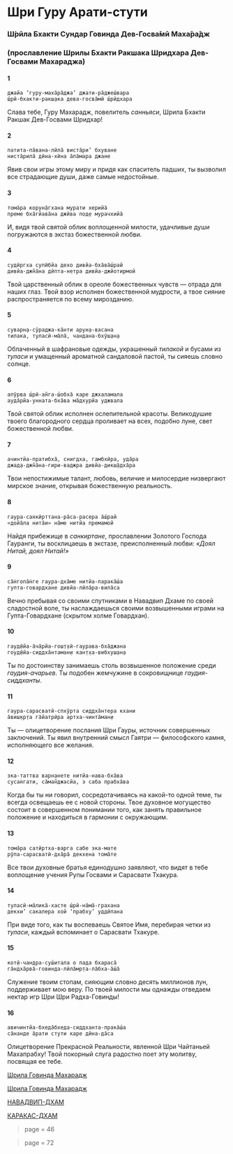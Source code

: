 # Шри Гуру Арати-стути

### Ш́рӣла Бхакти Сундар Говинда Дев-Госва̄мӣ Маха̄ра̄дж

### (прославление Шрилы Бхакти Ракшака Шридхара Дев-Госвами Махараджа)

#### 1

    джайа ‘гуру-маха̄ра̄джа’ джати-ра̄джеш́вара
    ш́рӣ-бхакти-ракш̣ака дева-госва̄мӣ ш́рӣдхара

Слава тебе, Гуру Махарадж, повелитель *санньяси*, Шрила Бхакти Ракшак Дев-Госвами Шридхар!

#### 2

    патита-па̄вана-лӣла̄ виста̄ри’ бхуване
    ниста̄рила̄ дӣна-хӣна а̄па̄мара джане

Явив свои игры этому миру и придя как спаситель падших, ты вызволил все страдающие души, даже самые недостойные.

#### 3

    тома̄ра корун̣а̄гхана мурати херийа̄
    преме бха̄гйава̄на джӣва под̣е мурачхийа̄

И, видя твой святой облик воплощенной милости, удачливые души погружаются в экстаз божественной любви.

#### 4

    судӣргха супӣбйа дехо дивйа-бха̄ва̄ш́рай
    дивйа-джн̃а̄на дӣпта-нетра дивйа-джйотирмой

Твой царственный облик в ореоле божественных чувств — отрада для наших глаз. Твой взор исполнен божественной мудрости, а твое сияние распространяется по всему мирозданию.

#### 5

    суварн̣а-сӯраджа-ка̄нти арун̣а-васана
    тилака, туласӣ-ма̄ла̄, чандана-бхӯш̣ан̣а

Облаченный в шафрановые одежды, украшенный *тилакой* и бусами из *туласи* и умащенный ароматной сандаловой пастой, ты сияешь словно солнце.

#### 6

    апӯрва ш́рӣ-ан̃га-ш́обха̄ каре джхаламала
    ауда̄рйа-унната-бха̄ва ма̄дхурйа уджвала

Твой святой облик исполнен ослепительной красоты. Великодушие твоего благородного сердца проливает на всех, подобно луне, свет божественной любви.

#### 7

    ачинтйа-пратибха̄, снигдха, гамбхӣра, уда̄ра
    джад̣а-джн̃а̄на-гири-ваджра дивйа-дикш̣а̄дха̄ра

Твои непостижимые талант, любовь, величие и милосердие низвергают мирское знание, открывая божественную реальность.

#### 8

    гаура-сан̇кӣрттана-ра̄са-расера а̄ш́рай
    «дойа̄ла нита̄и» на̄ме нитйа премамой

Найдя прибежище в *санкиртане*, прославлении Золотого Господа Гауранги, ты восклицаешь в экстазе, преисполненный любви: *«Доял Нитай, доял Нитай!»*

#### 9

    са̄н̇гопа̄н̇ге гаура-дха̄ме нитйа-парака̄ш́а
    гупта-говардхане дивйа-лӣла̄ра-вила̄са

Вечно пребывая со своими спутниками в Навадвип Дхаме по своей сладостной воле, ты наслаждаешься своими возвышенными играми на Гупта-Говардхане (скрытом холме Говардхан).

#### 10

    гауд̣ӣйа-а̄ча̄рйа-гош̣т̣хӣ-гаурава-бха̄джана
    гоуд̣ӣйа-сиддха̄нтаман̣и кан̣т̣ха-вибхуш̣ан̣а

Ты по достоинству занимаешь столь возвышенное положение среди *гаудия-ачарьев*. Ты подобен жемчужине в сокровищнице *гаудия-сиддханты*.

#### 11

    гаура-сарасватӣ-спхӯрта сиддха̄нтера кхани
    а̄виш̣кр̣та га̄йатрӣра артха-чинта̄ман̣и

Ты — олицетворение послания Шри Гауры, источник совершенных заключений. Ты явил внутренний смысл Гаятри — философского камня, исполняющего все желания.

#### 12

    эка-таттва варн̣анете нитйа-нава-бха̄ва
    сусан̇гати, са̄ман̃джасйа, э саба прабха̄ва

Когда бы ты ни говорил, сосредотачиваясь на какой-то одной теме, ты всегда освещаешь ее с новой стороны. Твое духовное могущество состоит в совершенном понимании того, как занять правильное положение и находиться в гармонии с окружающим.

#### 13

    тома̄ра сатӣртха-варга сабе эка-мате
    рӯпа-сарасватӣ-дха̄ра̄ декхена тома̄те

Все твои духовные братья единодушно заявляют, что видят в тебе воплощение учения Рупы Госвами и Сарасвати Тхакура.

#### 14

    туласӣ-ма̄лика̄-хасте ш́рӣ-на̄ма̄-грахана
    декхи’ сакалера хой ‘прабху’ уддӣпана

При виде того, как ты воспеваешь Святое Имя, перебирая четки из *туласи*, каждый вспоминает о Сарасвати Тхакуре.

#### 15

    кот̣ӣ-чандра-суш́итала о пада бхараса̄
    га̄ндха̄рва̄-говинда-лӣла̄мр̣та-ла̄бха-а̄ш́а̄

Служение твоим стопам, сияющим словно десять миллионов лун, поддерживает мою веру. По твоей милости мы однажды отведаем нектар игр Шри Шри Радха-Говинды!

#### 16

    авичинтйа-бхеда̄бхеда-сиддханта-прака̄ш́а
    са̄нанде а̄рати стути каре дӣна-да̄са

Олицетворение Прекрасной Реальности, явленной Шри Чайтаньей Махапрабху! Твой покорный слуга радостно поет эту молитву, посвящая ее тебе.


[Шрила Говинда Махарадж](https://soundcloud.com/bharatimaharaj/govinda-maharaj-jaya-guru)

[Шрила Говинда Махарадж](https://soundcloud.com/bharatimaharaj/govinda-maharaj-sri-guru-arati)

[НАВАДВИП-ДХАМ](https://soundcloud.com/bharatimaharaj/navadwip-scsm-jaya-guru)

[КАРАКАС-ДХАМ](https://soundcloud.com/bharatimaharaj/shchsm-karakas-dzhaya-guru-1)

> page = 46

> page = 72